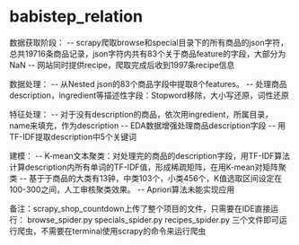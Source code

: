 # babistep_relation

数据获取阶段：
-- scrapy爬取browse和special目录下的所有商品的json字符，总共19716条商品记录，json字符内共有83个关于商品feature的字段，大部分为NaN
-- 网站同时提供recipe，爬取完成后收到1997条recipe信息

数据处理：
-- 从Nested json的83个商品字段中提取8个features。
-- 处理商品description，ingredient等描述性字段：Stopword移除，大小写还原，词性还原

特征处理：
-- 对于没有description的商品，依次用ingredient，所属目录，name来填充，作为description
-- EDA数据增强处理商品description字段
-- 用TF-IDF提取description中5个关键词

建模：
-- K-mean文本聚类：对处理完的商品的description字段，用TF-IDF算法计算description内所有单词的TF-IDF值，形成稀疏矩阵，在用K-mean对矩阵聚类
-- 基于于商品的大类有13钟，中类103个，小类456个，K值选取区间设定在100-300之间，人工审核聚类效果。
-- Apriori算法未能实现应用


备注：scrapy_shop_countdown上传了整个项目的文件，只需要在IDE直接运行：
     browse_spider.py
     specials_spider.py
     recipes_spider.py
     三个文件即可运行爬虫，不需要在terminal使用scrapy的命令来运行爬虫
     
     
